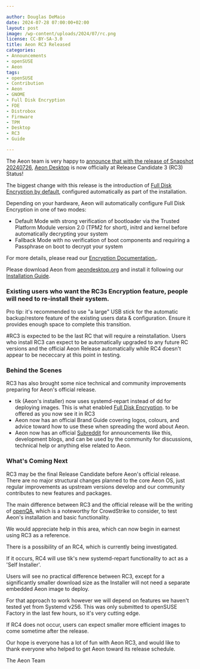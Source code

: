 ```yaml
---

author: Douglas DeMaio
date: 2024-07-28 07:00:00+02:00
layout: post
image: /wp-content/uploads/2024/07/rc.png
license: CC-BY-SA-3.0
title: Aeon RC3 Released
categories:
- Announcements
- openSUSE
- Aeon
tags:
- openSUSE
- Contribution
- Aeon
- GNOME
- Full Disk Encryption
- FDE
- Distrobox
- Firmware
- TPM
- Desktop
- RC3
- Guide

---
```


The Aeon team is very happy to [announce that with the release of Snapshot 20240726](https://www.reddit.com/r/AeonDesktop/comments/1edi3tr/aeon_rc3_released/), [Aeon Desktop](https://aeondesktop.github.io/) is now officially at Release Candidate 3 (RC3) Status!

The biggest change with this release is the introduction of [Full Disk Encryption by default](https://news.opensuse.org/2024/07/12/aeon-desktop-intros-fde/), configured automatically as part of the installation.

Depending on your hardware, Aeon will automatically configure Full Disk Encryption in one of two modes:

- Default Mode with strong verification of bootloader via the Trusted Platform Module version 2.0 (TPM2 for short), initrd and kernel before automatically decrypting your system
- Fallback Mode with no verification of boot components and requiring a Passphrase on boot to decrypt your system

For more details, please read our [Encryption Documentation.](https://en.opensuse.org/index.php?title=Portal:Aeon/Encryption).

Please download Aeon from [aeondesktop.org](https://aeondesktop.org) and install it following our [Installation Guide](https://en.opensuse.org/Portal:Aeon/InstallGuide).

###  Existing users who want the RC3s Encryption feature, people will need to re-install their system.
Pro tip: it's recommended to use "a large" USB stick for the automatic backup/restore feature of the existing users data & configuration. Ensure it provides enough space to complete this transition. 

#RC3 is expected to be the last RC that will require a reinstallation.
Users who install RC3 can expect to be automatically upgraded to any future RC versions and the official Aeon Release automatically while RC4 doesn't appear to be nececcary at this point in testing.

### Behind the Scenes
RC3 has also brought some nice technical and community improvements preparing for Aeon's official release.

- tik (Aeon's installer) now uses systemd-repart instead of dd for deploying images. This is what enabled [Full Disk Encryption](https://en.opensuse.org/index.php?title=Portal:Aeon/Encryption). to be offered as you now see it in RC3
- Aeon now has an official Brand Guide covering logos, colours, and advice toward how to use these when spreading the word about Aeon.
- Aeon now has an official [Subreddit](https://www.reddit.com/r/AeonDesktop/) for announcements like this, development blogs, and can be used by the community for discussions, technical help or anything else related to Aeon.

### What's Coming Next

RC3 may be the final Release Candidate before Aeon's official release. There are no major structural changes planned to the core Aeon OS, just regular improvements as upstream versions develop and our community contributes to new features and packages.

The main difference between RC3 and the official release will be the writing of [openQA](http://open.qa/), which is a noteworthy for CrowdStrike to consider, to test Aeon's installation and basic functionality.

We would appreciate help in this area, which can now begin in earnest using RC3 as a reference.

There is a possibility of an RC4, which is currently being investigated.

If it occurs, RC4 will use tik's new systemd-repart functionality to act as a 'Self Installer'.

Users will see no practical difference between RC3, except for a significantly smaller download size as the Installer will not need a separate embedded Aeon image to deploy.

For that approach to work however we will depend on features we haven't tested yet from Systemd v256. This was only submitted to openSUSE Factory in the last few hours, so it's very cutting edge.

If RC4 does not occur, users can expect smaller more efficient images to come sometime after the release.

Our hope is everyone has a lot of fun with Aeon RC3, and would like to thank everyone who helped to get Aeon toward its release schedule.

The Aeon Team

<meta name="openSUSE, community, project, conference, open source, aeon, gnome, desktop, distrobox, full disk encryption, secure boot, rc, release candidate, install, guide, firmware" content="HTML,CSS,XML,JavaScript">
